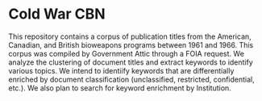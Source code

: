# Cold War CBN
This repository contains a corpus of publication titles from the American, Canadian, and British bioweapons programs between 1961 and 1966. This corpus was compiled by Government Attic through a FOIA request. We analyze the clustering of document titles and extract keywords to identify various topics. We intend to identiify keywords that are differentially enriched by document classification (unclassified, restricted, confidential, etc.). We also plan to search for keyword enrichment by Institution.
